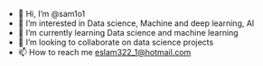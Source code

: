 - 👋 Hi, I’m @sam1o1
- 👀 I’m interested in Data science, Machine and deep learning, AI
- 🌱 I’m currently learning Data science and machine learning
- 💞️ I’m looking to collaborate on data science projects
- 📫 How to reach me eslam322_1@hotmail.com

<!---
sam1o1/sam1o1 is a ✨ special ✨ repository because its `README.md` (this file) appears on your GitHub profile.
You can click the Preview link to take a look at your changes.
--->
